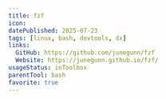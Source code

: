 ```yaml
---
title: fzf
icon:
datePublished: 2025-07-23
tags: [linux, bash, devtools, dx]
links:
  GitHub: https://github.com/junegunn/fzf
  Website: https://junegunn.github.io/fzf/
usageStatus: inToolbox
parentTool: bash
favorite: true
---
```

